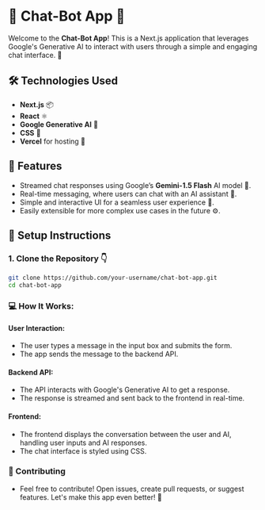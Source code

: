 # 🌟 Chat-Bot App 🚀

Welcome to the **Chat-Bot App**! This is a Next.js application that leverages Google's Generative AI to interact with users through a simple and engaging chat interface. 💬

## 🛠️ Technologies Used
- **Next.js** 📦
- **React** ⚛️
- **Google Generative AI** 🤖
- **CSS** 🎨
- **Vercel** for hosting 🚀

## 🚀 Features
- Streamed chat responses using Google’s **Gemini-1.5 Flash** AI model 🤖.
- Real-time messaging, where users can chat with an AI assistant 💬.
- Simple and interactive UI for a seamless user experience 🎉.
- Easily extensible for more complex use cases in the future ⚙️.

## 🔑 Setup Instructions

### 1. Clone the Repository 👇

```bash
git clone https://github.com/your-username/chat-bot-app.git
cd chat-bot-app
```


### 💻 How It Works:

#### User Interaction:
- The user types a message in the input box and submits the form.
- The app sends the message to the backend API.

#### Backend API:
- The API interacts with Google's Generative AI to get a response.
- The response is streamed and sent back to the frontend in real-time.

#### Frontend:
- The frontend displays the conversation between the user and AI, handling user inputs and AI responses.
- The chat interface is styled using CSS.

### 🤝 Contributing
- Feel free to contribute! Open issues, create pull requests, or suggest features. Let's make this app even better! 💪